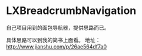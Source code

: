 # LXBreadcrumbNavigation
自己项目用到的面包导航器，提供思路而已。

具体思路可以到我的简书上面看。
地址：http://www.jianshu.com/p/26ae564df7a0

